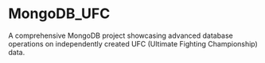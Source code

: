 # MongoDB_UFC
A comprehensive MongoDB project showcasing advanced database operations on independently created UFC (Ultimate Fighting Championship) data.

